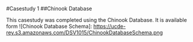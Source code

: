 #Casestudy 1
##Chinook Database

This casestudy was completed using the Chinook Database.
It is available form 
![Chinook Database Schema]: https://ucde-rey.s3.amazonaws.com/DSV1015/ChinookDatabaseSchema.png


